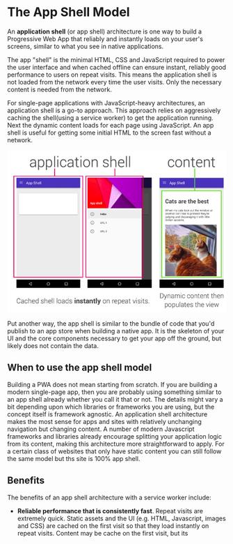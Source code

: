# The App Shell Model
An **application shell** (or app shell) architecture is one way to build a Progressive Web App that reliably and instantly loads on your user's screens, similar to what you see in native applications.

The app "shell" is the minimal HTML, CSS and JavaScript required to power the user interface and when cached offline can ensure instant, reliably good performance to users on repeat visits. This means the application shell is not loaded from the network every time the user visits. Only the necessary content is needed from the network.

For single-page applications with JavaScript-heavy architectures, an application shell is a go-to approach. This approach relies on aggressively caching the shell(using a service worker) to get the application running. Next the dynamic content loads for each page using JavaScript. An app shell is useful for getting some initial HTML to the screen fast without a network.

![AppShell Image](images/appshell.png)

Put another way, the app shell is similar to the bundle of code that you'd publish to an app store when building a native app. It is the skeleton of your UI and the core components necessary to get your app off the ground, but likely does not contain the data.
>
## When to use the app shell model
Building a PWA does not mean starting from scratch. If you are building a modern single-page app, then you are probably using something similar to an app shell already whether you call it that or not. The details might vary a bit depending upon which libraries or frameworks you are using, but the concept itself is framework agnostic.
An application shell architecture makes the most sense for apps and sites with relatively unchanging navigation but changing content. A number of modern Javascript frameworks and libraries already encourage splitting your application logic from its content, making this architecture more straightforward to apply. For a certain class of websites that only have static content you can still follow the same model but ths site is 100% app shell.

## Benefits
The benefits of an app shell architecture with a service worker include:
- **Reliable performance that is consistently fast**. Repeat visits are extremely quick. Static assets and the UI (e.g. HTML, Javascript, images and CSS) are cached on the first visit so that they load instantly on repeat visits. Content may be cache on the first visit, but its 
